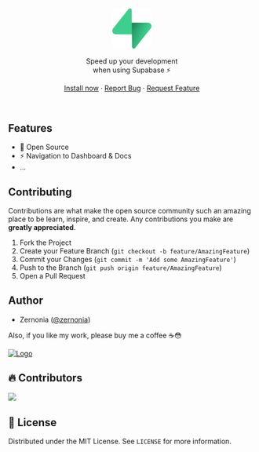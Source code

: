 <br />
<p align="center">
  <a href="https://github.com/zernonia/supabase-vscode-extension">
    <img src="assets/logo.png" alt="Supabase's Logo" width="80">
  </a>
  <br />

  <p align="center">
  Speed up your development<br> when using Supabase ⚡️
  </p>

  <p align="center"> 
    <a href="">Install now</a>
    ·
    <a href="https://github.com/zernonia/supabase-vscode-extension/issues">Report Bug</a>
    ·
    <a href="https://github.com/zernonia/supabase-vscode-extension/issues">Request Feature</a>
  </p>
</p>

<br/>

## Features

- 📖 Open Source
- ⚡️ Navigation to Dashboard & Docs
- ...

## Contributing

Contributions are what make the open source community such an amazing place to be learn, inspire, and create. Any contributions you make are **greatly appreciated**.

1. Fork the Project
2. Create your Feature Branch (`git checkout -b feature/AmazingFeature`)
3. Commit your Changes (`git commit -m 'Add some AmazingFeature'`)
4. Push to the Branch (`git push origin feature/AmazingFeature`)
5. Open a Pull Request

## Author

- Zernonia ([@zernonia](https://twitter.com/zernonia))

Also, if you like my work, please buy me a coffee ☕😳

<a href="https://www.buymeacoffee.com/zernonia" target="_blank">
    <img src="https://www.buymeacoffee.com/assets/img/custom_images/yellow_img.png" alt="Logo" >
  </a>

## 🔥 Contributors

<a href="https://github.com/zernonia/supabase-vscode-extension/graphs/contributors">
  <img src="https://contrib.rocks/image?repo=zernonia/supabase-vscode-extension" />
</a>

## 📜 License

Distributed under the MIT License. See `LICENSE` for more information.
